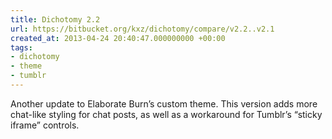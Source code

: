 ```yaml
---
title: Dichotomy 2.2
url: https://bitbucket.org/kxz/dichotomy/compare/v2.2..v2.1
created_at: 2013-04-24 20:40:47.000000000 +00:00
tags:
- dichotomy
- theme
- tumblr
---
```


Another update to Elaborate Burn’s custom theme. This version adds more
chat-like styling for chat posts, as well as a workaround for Tumblr’s
“sticky iframe” controls.
